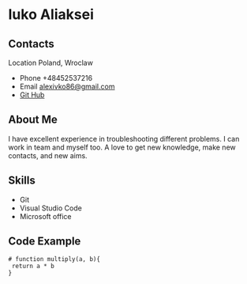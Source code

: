 # Iuko Aliaksei
## Contacts
Location Poland, Wroclaw
* Phone +48452537216
* Email alexivko86@gmail.com
* [Git Hub](https://github.com/Aliaksei42/rsschool-cv/branches)
## About Me
I have excellent experience in troubleshooting different problems.  I can work in team and myself too.   A love to get new knowledge, make new contacts, and new aims.
## Skills
* Git
* Visual Studio Code
* Microsoft office
## Code Example
```
# function multiply(a, b){
 return a * b
}
```